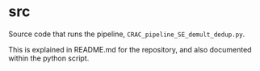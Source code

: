 # src

Source code that runs the pipeline, `CRAC_pipeline_SE_demult_dedup.py`.

This is explained in README.md for the repository, and also documented within the python script.

